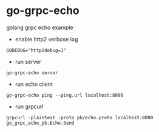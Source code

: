 # go-grpc-echo
golang grpc echo example

* enable http2 verbose log
```
GODEBUG="http2debug=1"
```

* run server
```
go-grpc-echo server
```

* run echo client
```
go-grpc-echo ping --ping.url localhost:8080
```

* run grpcurl
```
grpcurl -plaintext -proto pb/echo.proto localhost:8080 go_grpc_echo_pb.Echo.Send
```

